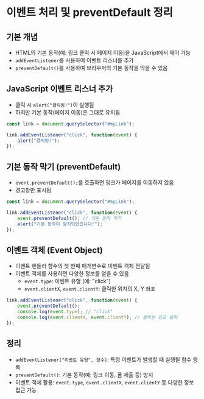 # 이벤트 처리 및 preventDefault 정리

## 기본 개념
- HTML의 기본 동작(예: 링크 클릭 시 페이지 이동)을 JavaScript에서 제어 가능
- `addEventListener`를 사용하여 이벤트 리스너를 추가
- `preventDefault()`를 사용하여 브라우저의 기본 동작을 막을 수 있음

## JavaScript 이벤트 리스너 추가
- 클릭 시 `alert("클릭됨!")`이 실행됨
- 하지만 기본 동작(페이지 이동)은 그대로 유지됨

```javascript
const link = document.querySelector("#myLink");

link.addEventListener("click", function(event) {
    alert("클릭됨!");
});
```

## 기본 동작 막기 (preventDefault)
- `event.preventDefault();`를 호출하면 링크가 페이지를 이동하지 않음
- 경고창만 표시됨

```javascript
const link = document.querySelector("#myLink");

link.addEventListener("click", function(event) {
    event.preventDefault(); // 기본 동작 막기
    alert("기본 동작이 방지되었습니다!");
});
```

## 이벤트 객체 (Event Object)
- 이벤트 핸들러 함수의 첫 번째 매개변수로 이벤트 객체 전달됨
- 이벤트 객체를 사용하면 다양한 정보를 얻을 수 있음
  - `event.type`: 이벤트 유형 (예: "click")
  - `event.clientX`, `event.clientY`: 클릭한 위치의 X, Y 좌표

```javascript
link.addEventListener("click", function(event) {
    event.preventDefault();
    console.log(event.type); // "click"
    console.log(event.clientX, event.clientY); // 클릭한 좌표 출력
});
```

## 정리
- `addEventListener("이벤트 유형", 함수)`: 특정 이벤트가 발생할 때 실행될 함수 등록
- `preventDefault()`: 기본 동작(예: 링크 이동, 폼 제출 등) 방지
- 이벤트 객체 활용: `event.type`, `event.clientX`, `event.clientY` 등 다양한 정보 접근 가능